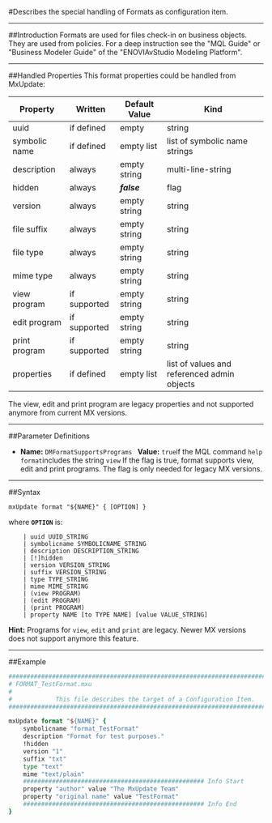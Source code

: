 <!--
 *
 *  This file is part of MxUpdate <http://www.mxupdate.org>.
 *
 *  MxUpdate is a deployment tool for a PLM platform to handle
 *  administration objects as single update files (configuration item).
 *
 *  Copyright (C) 2008-2016 The MxUpdate Team
 *
 *  The Manual of MxUpdate is licensed under a CC BY-NC-SA 4.0 license
 *  (Creative Commons Attribution-NonCommercial-ShareAlike 4.0 
 *  International 4.0 license).
 *
 *  You should have received a copy of the license along with this
 *  work. If not, see <http://creativecommons.org/licenses/by-nc-sa/4.0/>.
 *
-->

#Describes the special handling of Formats as configuration item.

----
##Introduction
Formats are used for files check-in on business objects. They are used from
policies. For a deep instruction see the "MQL Guide" or "Business Modeler Guide"
of the "ENOVIAvStudio Modeling Platform".

----
##Handled Properties
This format properties could be handled from MxUpdate:

Property          | Written           | Default Value | Kind
------------------|-------------------|---------------|----
uuid              | if defined        | empty         | string
symbolic name     | if defined        | empty list    | list of symbolic name strings
description       | always            | empty string  | multi-line-string
hidden            | always            | ***false***   | flag
version           | always            | empty string  | string
file suffix       | always            | empty string  | string
file type         | always            | empty string  | string
mime type         | always            | empty string  | string
view program      | if supported      | empty string  | string
edit program      | if supported      | empty string  | string
print program     | if supported      | empty string  | string
properties        | if defined        | empty list    | list of values and referenced admin objects

The view, edit and print program are legacy properties and not supported anymore from current MX versions.

----
##Parameter Definitions
*   **Name:** ```DMFormatSupportsPrograms ```
    **Value:** ```true```if the MQL command ```help format```includes the string ```view```
    If the flag is true, format supports view, edit and print programs. The flag is only needed for legacy MX versions.

----
##Syntax
```
mxUpdate format "${NAME}" { [OPTION] }
```
where **`OPTION`** is:
```
    | uuid UUID_STRING
    | symbolicname SYMBOLICNAME_STRING
    | description DESCRIPTION_STRING
    | [!]hidden
    | version VERSION_STRING
    | suffix VERSION_STRING
    | type TYPE_STRING
    | mime MIME_STRING
    | (view PROGRAM)
    | (edit PROGRAM)
    | (print PROGRAM)
    | property NAME [to TYPE NAME] [value VALUE_STRING]
```
    
**Hint:** Programs for ```view```, ```edit``` and ```print``` are legacy. Newer MX versions does not support anymore this feature.

----
##Example
```TCL
################################################################################
# FORMAT_TestFormat.mxu
#
#            This file describes the target of a Configuration Item.
################################################################################

mxUpdate format "${NAME}" {
    symbolicname "format_TestFormat"
    description "Format for test purposes."
    !hidden
    version "1"
    suffix "txt"
    type "text"
    mime "text/plain"
    ################################################## Info Start
    property "author" value "The MxUpdate Team"
    property "original name" value "TestFormat"
    ################################################## Info End
}
```